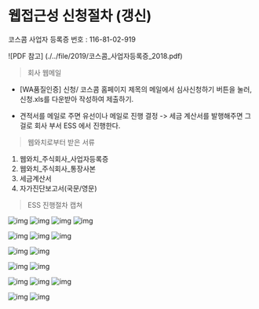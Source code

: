 # 웹접근성 신청절차 (갱신)

코스콤 사업자 등록증 번호 : 116-81-02-919

![PDF 참고] (./../file/2019/코스콤_사업자등록증_2018.pdf)

> 회사 웹메일 

* [WA품질인증] 신청/ 코스콤 홈페이지 제목의 메일에서 심사신청하기 버튼을 눌러, 신청.xls를 다운받아 작성하여 제출하기.

* 견적서를 메일로 주면 유선이나 메일로 진행 결정 -> 세금 계산서를 발행해주면 그걸로 회사 부서 ESS 에서 진행한다.


> 웹와치로부터 받은 서류

1. 웹와치_주식회사_사업자등록증 
2. 웹와치_주식회사_통장사본
3. 세금계산서 
4. 자가진단보고서(국문/영문)


> ESS 진행절차 캡쳐

![img](./../img/웹접근성신청/1.png) 
![img](./../img/웹접근성신청/1_1_전계약검색.png)
![img](./../img/웹접근성신청/1_2_전계약보고추가작성.png)
![img](./../img/웹접근성신청/1_3_작성.png) 

![img](./../img/웹접근성신청/2.png) 
![img](./../img/웹접근성신청/2_1_구매발주관리_확정.png) 
![img](./../img/웹접근성신청/2_1_구매입고등록.png) 

![img](./../img/웹접근성신청/3.png) 
![img](./../img/웹접근성신청/3_1_구매입고등록.png) 

![img](./../img/웹접근성신청/4.png) 
![img](./../img/웹접근성신청/4_4_검사조서작성.png)


![img](./../img/웹접근성신청/5.png) 
![img](./../img/웹접근성신청/5_1_매입등록.png) 
![img](./../img/웹접근성신청/5_2_매입등록.png) 

![img](./../img/웹접근성신청/6.png)
![img](./../img/웹접근성신청/7.png) 